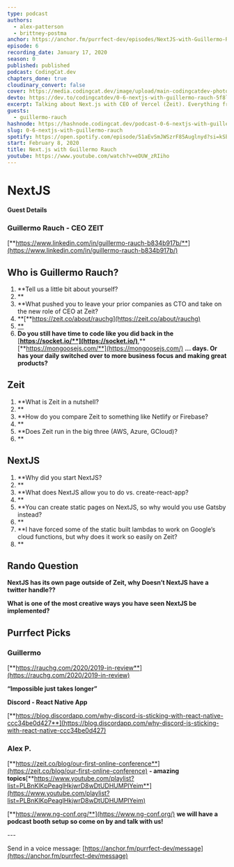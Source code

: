 ```yaml
---
type: podcast
authors:
  - alex-patterson
  - brittney-postma
anchor: https://anchor.fm/purrfect-dev/episodes/NextJS-with-Guillermo-Rauch-eani0n
episode: 6
recording_date: January 17, 2020
season: 0
published: published
podcast: CodingCat.dev
chapters_done: true
cloudinary_convert: false
cover: https://media.codingcat.dev/image/upload/main-codingcatdev-photo/b7qvododher1u0pgfgn7.png
devto: https://dev.to/codingcatdev/0-6-nextjs-with-guillermo-rauch-5f8l
excerpt: Talking about Next.js with CEO of Vercel (Zeit). Everything from why Next.js was started to comparing where to host it.
guests:
  - guillermo-rauch
hashnode: https://hashnode.codingcat.dev/podcast-0-6-nextjs-with-guillermo-rauch
slug: 0-6-nextjs-with-guillermo-rauch
spotify: https://open.spotify.com/episode/51aEvSmJWSzrF85Auglnyd?si=kSbGG4kGQKqMwtpQTXEdtg
start: February 8, 2020
title: Next.js with Guillermo Rauch
youtube: https://www.youtube.com/watch?v=eDUW_zRIiho
---
```


# **NextJS**

**Guest Details**

### **Guillermo Rauch - CEO ZEIT**

[**https://www.linkedin.com/in/guillermo-rauch-b834b917b/**](https://www.linkedin.com/in/guillermo-rauch-b834b917b/)

## **Who is Guillermo Rauch?**

1.  \*\*Tell us a little bit about yourself?
2.  \*\*
3.  \*\*What pushed you to leave your prior companies as CTO and take on the new role of CEO at Zeit?
4.  \*\*[\*\*https://zeit.co/about/rauchg](https://zeit.co/about/rauchg)
5.  [\*\*](https://zeit.co/about/rauchg)
6.  **Do you still have time to code like you did back in the** [**https://socket.io/**](https://socket.io/)**,** [**https://mongoosejs.com/**](https://mongoosejs.com/) **… days. Or has your daily switched over to more business focus and making great products?**

## **Zeit**

1.  \*\*What is Zeit in a nutshell?
2.  \*\*
3.  \*\*How do you compare Zeit to something like Netlify or Firebase?
4.  \*\*
5.  \*\*Does Zeit run in the big three (AWS, Azure, GCloud)?
6.  \*\*

## **NextJS**

1.  \*\*Why did you start NextJS?
2.  \*\*
3.  \*\*What does NextJS allow you to do vs. create-react-app?
4.  \*\*
5.  \*\*You can create static pages on NextJS, so why would you use Gatsby instead?
6.  \*\*
7.  \*\*I have forced some of the static built lambdas to work on Google’s cloud functions, but why does it work so easily on Zeit?
8.  \*\*

## **Rando Question**

**NextJS has its own page outside of Zeit, why Doesn’t NextJS have a twitter handle??**

**What is one of the most creative ways you have seen NextJS be implemented?**

## **Purrfect Picks**

### **Guillermo**

[**https://rauchg.com/2020/2019-in-review**](https://rauchg.com/2020/2019-in-review)

**“Impossible just takes longer”**

**Discord - React Native App**

[**https://blog.discordapp.com/why-discord-is-sticking-with-react-native-ccc34be0d427**](https://blog.discordapp.com/why-discord-is-sticking-with-react-native-ccc34be0d427)

### **Alex P.**

[**https://zeit.co/blog/our-first-online-conference**](https://zeit.co/blog/our-first-online-conference) **\- amazing topics**[**https://www.youtube.com/playlist?list=PLBnKlKpPeaglHkjwrD8wDtUDHUMPIYeim**](https://www.youtube.com/playlist?list=PLBnKlKpPeaglHkjwrD8wDtUDHUMPIYeim)

[**https://www.ng-conf.org/**](https://www.ng-conf.org/) **we will have a podcast booth setup so come on by and talk with us!**

\---

Send in a voice message: [https://anchor.fm/purrfect-dev/message](https://anchor.fm/purrfect-dev/message)
